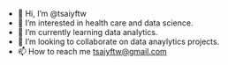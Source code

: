 - 👋 Hi, I’m @tsaiyftw
- 👀 I’m interested in health care and data science.
- 🌱 I’m currently learning data analytics.
- 💞️ I’m looking to collaborate on data anaylytics projects.
- 📫 How to reach me tsaiyftw@gmail.com

<!---
tsaiyftw/tsaiyftw is a ✨ special ✨ repository because its `README.md` (this file) appears on your GitHub profile.
You can click the Preview link to take a look at your changes.
--->
